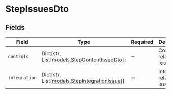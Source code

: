 # StepIssuesDto


## Fields

| Field                                                                             | Type                                                                              | Required                                                                          | Description                                                                       |
| --------------------------------------------------------------------------------- | --------------------------------------------------------------------------------- | --------------------------------------------------------------------------------- | --------------------------------------------------------------------------------- |
| `controls`                                                                        | Dict[str, List[[models.StepContentIssueDto](../models/stepcontentissuedto.md)]]   | :heavy_minus_sign:                                                                | Controls-related issues                                                           |
| `integration`                                                                     | Dict[str, List[[models.StepIntegrationIssue](../models/stepintegrationissue.md)]] | :heavy_minus_sign:                                                                | Integration-related issues                                                        |